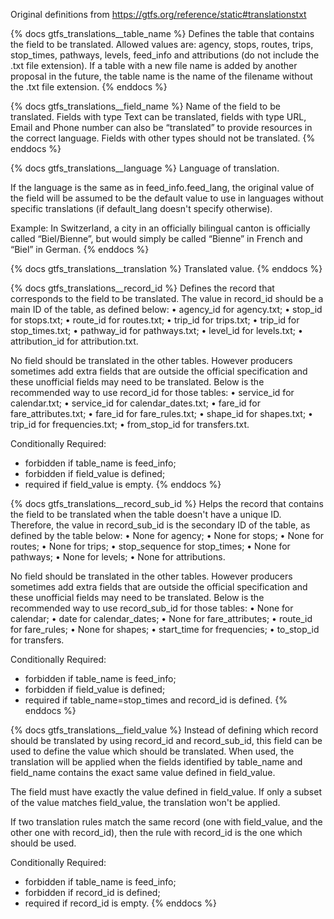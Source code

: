 Original definitions from https://gtfs.org/reference/static#translationstxt

{% docs gtfs_translations\_\_table_name %}
Defines the table that contains the field to be translated. Allowed values are: agency, stops, routes, trips, stop_times, pathways, levels, feed_info and attributions (do not include the .txt file extension). If a table with a new file name is added by another proposal in the future, the table name is the name of the filename without the .txt file extension.
{% enddocs %}

{% docs gtfs_translations\_\_field_name %}
Name of the field to be translated. Fields with type Text can be translated, fields with type URL, Email and Phone number can also be “translated” to provide resources in the correct language. Fields with other types should not be translated.
{% enddocs %}

{% docs gtfs_translations\_\_language %}
Language of translation.

If the language is the same as in feed_info.feed_lang, the original value of the field will be assumed to be the default value to use in languages without specific translations (if default_lang doesn't specify otherwise).

Example: In Switzerland, a city in an officially bilingual canton is officially called “Biel/Bienne”, but would simply be called “Bienne” in French and “Biel” in German.
{% enddocs %}

{% docs gtfs_translations\_\_translation %}
Translated value.
{% enddocs %}

{% docs gtfs_translations\_\_record_id %}
Defines the record that corresponds to the field to be translated. The value in record_id should be a main ID of the table, as defined below:
• agency_id for agency.txt;
• stop_id for stops.txt;
• route_id for routes.txt;
• trip_id for trips.txt;
• trip_id for stop_times.txt;
• pathway_id for pathways.txt;
• level_id for levels.txt;
• attribution_id for attribution.txt.

No field should be translated in the other tables. However producers sometimes add extra fields that are outside the official specification and these unofficial fields may need to be translated. Below is the recommended way to use record_id for those tables:
• service_id for calendar.txt;
• service_id for calendar_dates.txt;
• fare_id for fare_attributes.txt;
• fare_id for fare_rules.txt;
• shape_id for shapes.txt;
• trip_id for frequencies.txt;
• from_stop_id for transfers.txt.

Conditionally Required:

- forbidden if table_name is feed_info;
- forbidden if field_value is defined;
- required if field_value is empty.
  {% enddocs %}

{% docs gtfs_translations\_\_record_sub_id %}
Helps the record that contains the field to be translated when the table doesn't
have a unique ID. Therefore, the value in record_sub_id is the secondary ID of
the table, as defined by the table below:
• None for agency;
• None for stops;
• None for routes;
• None for trips;
• stop_sequence for stop_times;
• None for pathways;
• None for levels;
• None for attributions.

No field should be translated in the other tables. However producers sometimes
add extra fields that are outside the official specification and these unofficial
fields may need to be translated. Below is the recommended way to use
record_sub_id for those tables:
• None for calendar;
• date for calendar_dates;
• None for fare_attributes;
• route_id for fare_rules;
• None for shapes;
• start_time for frequencies;
• to_stop_id for transfers.

Conditionally Required:

- forbidden if table_name is feed_info;
- forbidden if field_value is defined;
- required if table_name=stop_times and record_id is defined.
  {% enddocs %}

{% docs gtfs_translations\_\_field_value %}
Instead of defining which record should be translated by using record_id and record_sub_id, this field can be used to define the value which should be translated. When used, the translation will be applied when the fields identified by table_name and field_name contains the exact same value defined in field_value.

The field must have exactly the value defined in field_value. If only a subset of the value matches field_value, the translation won't be applied.

If two translation rules match the same record (one with field_value, and the other one with record_id), then the rule with record_id is the one which should be used.

Conditionally Required:

- forbidden if table_name is feed_info;
- forbidden if record_id is defined;
- required if record_id is empty.
  {% enddocs %}

